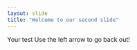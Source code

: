```yaml
---
layout: slide
title: "Welcome to our second slide"
---
```

Your test 
Use the left arrow to go back out!
